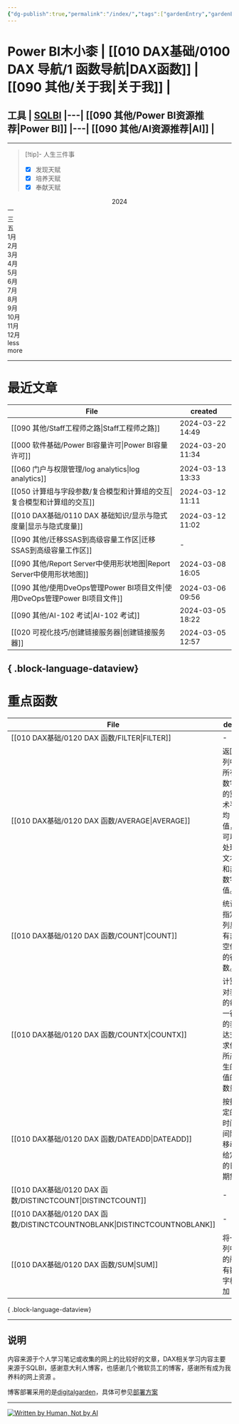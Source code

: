 ```yaml
---
{"dg-publish":true,"permalink":"/index/","tags":["gardenEntry","gardenEntry"]}
---
```


# Power BI木小桼  | [[010 DAX基础/0100 DAX 导航/1 函数导航\|DAX函数]]  |  [[090 其他/关于我\|关于我]] | 

## 工具  | [SQLBI](https://sqlbi.com/) |---| [[090 其他/Power BI资源推荐\|Power BI]] |---| [[090 其他/AI资源推荐\|AI]] |
---


>[!tip]- 人生三件事
> - [x] 发现天赋
> - [x] 培养天赋
> - [x] 奉献天赋

<div class="contribution-graph"><div class="main"><div class="title" style="font-size: 14px; text-align: center;">2024</div><div class="charts default"><div class="column"><div class="cell week-indicator"></div><div class="cell week-indicator">一</div><div class="cell week-indicator"></div><div class="cell week-indicator">三</div><div class="cell week-indicator"></div><div class="cell week-indicator">五</div><div class="cell week-indicator"></div></div><div class="column"><div class="cell"></div><div class="month-indicator" aria-label="41 contributions on 2024-1.">1月</div><div class="cell" data-year="2024" data-month="0" data-date="2024-01-01" style="background-color: rgb(230, 168, 117);"></div><div class="cell" data-year="2024" data-month="0" data-date="2024-01-02" style="background-color: rgb(230, 168, 117);"></div><div class="cell" data-year="2024" data-month="0" data-date="2024-01-03" style="background-color: rgb(241, 208, 180);"></div><div class="cell" data-year="2024" data-month="0" data-date="2024-01-04" style="background-color: rgb(241, 208, 180);"></div><div class="cell empty" data-year="2024" data-month="0" data-date="2024-01-05"></div><div class="cell" data-year="2024" data-month="0" data-date="2024-01-06" style="background-color: rgb(241, 208, 180);"></div></div><div class="column"><div class="cell empty" data-year="2024" data-month="0" data-date="2024-01-07"></div><div class="cell empty" data-year="2024" data-month="0" data-date="2024-01-08"></div><div class="cell empty" data-year="2024" data-month="0" data-date="2024-01-09"></div><div class="cell empty" data-year="2024" data-month="0" data-date="2024-01-10"></div><div class="cell empty" data-year="2024" data-month="0" data-date="2024-01-11"></div><div class="cell empty" data-year="2024" data-month="0" data-date="2024-01-12"></div><div class="cell empty" data-year="2024" data-month="0" data-date="2024-01-13"></div></div><div class="column"><div class="cell empty" data-year="2024" data-month="0" data-date="2024-01-14"></div><div class="cell empty" data-year="2024" data-month="0" data-date="2024-01-15"></div><div class="cell" data-year="2024" data-month="0" data-date="2024-01-16" style="background-color: rgb(241, 208, 180);"></div><div class="cell" data-year="2024" data-month="0" data-date="2024-01-17" style="background-color: rgb(230, 168, 117);"></div><div class="cell" data-year="2024" data-month="0" data-date="2024-01-18" style="background-color: rgb(230, 168, 117);"></div><div class="cell" data-year="2024" data-month="0" data-date="2024-01-19" style="background-color: rgb(230, 168, 117);"></div><div class="cell empty" data-year="2024" data-month="0" data-date="2024-01-20"></div></div><div class="column"><div class="cell empty" data-year="2024" data-month="0" data-date="2024-01-21"></div><div class="cell empty" data-year="2024" data-month="0" data-date="2024-01-22"></div><div class="cell" data-year="2024" data-month="0" data-date="2024-01-23" style="background-color: rgb(230, 168, 117);"></div><div class="cell empty" data-year="2024" data-month="0" data-date="2024-01-24"></div><div class="cell empty" data-year="2024" data-month="0" data-date="2024-01-25"></div><div class="cell" data-year="2024" data-month="0" data-date="2024-01-26" style="background-color: rgb(230, 168, 117);"></div><div class="cell" data-year="2024" data-month="0" data-date="2024-01-27" style="background-color: rgb(241, 208, 180);"></div></div><div class="column"><div class="cell" data-year="2024" data-month="0" data-date="2024-01-28" style="background-color: rgb(241, 208, 180);"></div><div class="cell empty" data-year="2024" data-month="0" data-date="2024-01-29"></div><div class="cell" data-year="2024" data-month="0" data-date="2024-01-30" style="background-color: rgb(230, 168, 117);"></div><div class="cell empty" data-year="2024" data-month="0" data-date="2024-01-31"></div><div class="month-indicator" aria-label="8 contributions on 2024-2.">2月</div><div class="cell empty" data-year="2024" data-month="1" data-date="2024-02-01"></div><div class="cell empty" data-year="2024" data-month="1" data-date="2024-02-02"></div><div class="cell empty" data-year="2024" data-month="1" data-date="2024-02-03"></div></div><div class="column"><div class="cell empty" data-year="2024" data-month="1" data-date="2024-02-04"></div><div class="cell empty" data-year="2024" data-month="1" data-date="2024-02-05"></div><div class="cell empty" data-year="2024" data-month="1" data-date="2024-02-06"></div><div class="cell empty" data-year="2024" data-month="1" data-date="2024-02-07"></div><div class="cell empty" data-year="2024" data-month="1" data-date="2024-02-08"></div><div class="cell empty" data-year="2024" data-month="1" data-date="2024-02-09"></div><div class="cell empty" data-year="2024" data-month="1" data-date="2024-02-10"></div></div><div class="column"><div class="cell empty" data-year="2024" data-month="1" data-date="2024-02-11"></div><div class="cell empty" data-year="2024" data-month="1" data-date="2024-02-12"></div><div class="cell empty" data-year="2024" data-month="1" data-date="2024-02-13"></div><div class="cell empty" data-year="2024" data-month="1" data-date="2024-02-14"></div><div class="cell empty" data-year="2024" data-month="1" data-date="2024-02-15"></div><div class="cell" data-year="2024" data-month="1" data-date="2024-02-16" style="background-color: rgb(241, 208, 180);"></div><div class="cell empty" data-year="2024" data-month="1" data-date="2024-02-17"></div></div><div class="column"><div class="cell empty" data-year="2024" data-month="1" data-date="2024-02-18"></div><div class="cell empty" data-year="2024" data-month="1" data-date="2024-02-19"></div><div class="cell empty" data-year="2024" data-month="1" data-date="2024-02-20"></div><div class="cell" data-year="2024" data-month="1" data-date="2024-02-21" style="background-color: rgb(241, 208, 180);"></div><div class="cell" data-year="2024" data-month="1" data-date="2024-02-22" style="background-color: rgb(241, 208, 180);"></div><div class="cell" data-year="2024" data-month="1" data-date="2024-02-23" style="background-color: rgb(241, 208, 180);"></div><div class="cell empty" data-year="2024" data-month="1" data-date="2024-02-24"></div></div><div class="column"><div class="cell empty" data-year="2024" data-month="1" data-date="2024-02-25"></div><div class="cell empty" data-year="2024" data-month="1" data-date="2024-02-26"></div><div class="cell" data-year="2024" data-month="1" data-date="2024-02-27" style="background-color: rgb(241, 208, 180);"></div><div class="cell" data-year="2024" data-month="1" data-date="2024-02-28" style="background-color: rgb(241, 208, 180);"></div><div class="cell" data-year="2024" data-month="1" data-date="2024-02-29" style="background-color: rgb(241, 208, 180);"></div><div class="month-indicator" aria-label="11 contributions on 2024-3.">3月</div><div class="cell empty" data-year="2024" data-month="2" data-date="2024-03-01"></div><div class="cell empty" data-year="2024" data-month="2" data-date="2024-03-02"></div></div><div class="column"><div class="cell empty" data-year="2024" data-month="2" data-date="2024-03-03"></div><div class="cell" data-year="2024" data-month="2" data-date="2024-03-04" style="background-color: rgb(241, 208, 180);"></div><div class="cell" data-year="2024" data-month="2" data-date="2024-03-05" style="background-color: rgb(241, 208, 180);"></div><div class="cell" data-year="2024" data-month="2" data-date="2024-03-06" style="background-color: rgb(241, 208, 180);"></div><div class="cell empty" data-year="2024" data-month="2" data-date="2024-03-07"></div><div class="cell" data-year="2024" data-month="2" data-date="2024-03-08" style="background-color: rgb(241, 208, 180);"></div><div class="cell empty" data-year="2024" data-month="2" data-date="2024-03-09"></div></div><div class="column"><div class="cell empty" data-year="2024" data-month="2" data-date="2024-03-10"></div><div class="cell" data-year="2024" data-month="2" data-date="2024-03-11" style="background-color: rgb(241, 208, 180);"></div><div class="cell" data-year="2024" data-month="2" data-date="2024-03-12" style="background-color: rgb(241, 208, 180);"></div><div class="cell" data-year="2024" data-month="2" data-date="2024-03-13" style="background-color: rgb(241, 208, 180);"></div><div class="cell empty" data-year="2024" data-month="2" data-date="2024-03-14"></div><div class="cell empty" data-year="2024" data-month="2" data-date="2024-03-15"></div><div class="cell empty" data-year="2024" data-month="2" data-date="2024-03-16"></div></div><div class="column"><div class="cell empty" data-year="2024" data-month="2" data-date="2024-03-17"></div><div class="cell empty" data-year="2024" data-month="2" data-date="2024-03-18"></div><div class="cell empty" data-year="2024" data-month="2" data-date="2024-03-19"></div><div class="cell" data-year="2024" data-month="2" data-date="2024-03-20" style="background-color: rgb(241, 208, 180);"></div><div class="cell empty" data-year="2024" data-month="2" data-date="2024-03-21"></div><div class="cell" data-year="2024" data-month="2" data-date="2024-03-22" style="background-color: rgb(241, 208, 180);"></div><div class="cell empty" data-year="2024" data-month="2" data-date="2024-03-23"></div></div><div class="column"><div class="cell empty" data-year="2024" data-month="2" data-date="2024-03-24"></div><div class="cell empty" data-year="2024" data-month="2" data-date="2024-03-25"></div><div class="cell empty" data-year="2024" data-month="2" data-date="2024-03-26"></div><div class="cell empty" data-year="2024" data-month="2" data-date="2024-03-27"></div><div class="cell empty" data-year="2024" data-month="2" data-date="2024-03-28"></div><div class="cell empty" data-year="2024" data-month="2" data-date="2024-03-29"></div><div class="cell empty" data-year="2024" data-month="2" data-date="2024-03-30"></div></div><div class="column"><div class="cell empty" data-year="2024" data-month="2" data-date="2024-03-31"></div><div class="month-indicator" aria-label="0 contributions on 2024-4.">4月</div><div class="cell empty" data-year="2024" data-month="3" data-date="2024-04-01"></div><div class="cell empty" data-year="2024" data-month="3" data-date="2024-04-02"></div><div class="cell empty" data-year="2024" data-month="3" data-date="2024-04-03"></div><div class="cell empty" data-year="2024" data-month="3" data-date="2024-04-04"></div><div class="cell empty" data-year="2024" data-month="3" data-date="2024-04-05"></div><div class="cell empty" data-year="2024" data-month="3" data-date="2024-04-06"></div></div><div class="column"><div class="cell empty" data-year="2024" data-month="3" data-date="2024-04-07"></div><div class="cell empty" data-year="2024" data-month="3" data-date="2024-04-08"></div><div class="cell empty" data-year="2024" data-month="3" data-date="2024-04-09"></div><div class="cell empty" data-year="2024" data-month="3" data-date="2024-04-10"></div><div class="cell empty" data-year="2024" data-month="3" data-date="2024-04-11"></div><div class="cell empty" data-year="2024" data-month="3" data-date="2024-04-12"></div><div class="cell empty" data-year="2024" data-month="3" data-date="2024-04-13"></div></div><div class="column"><div class="cell empty" data-year="2024" data-month="3" data-date="2024-04-14"></div><div class="cell empty" data-year="2024" data-month="3" data-date="2024-04-15"></div><div class="cell empty" data-year="2024" data-month="3" data-date="2024-04-16"></div><div class="cell empty" data-year="2024" data-month="3" data-date="2024-04-17"></div><div class="cell empty" data-year="2024" data-month="3" data-date="2024-04-18"></div><div class="cell empty" data-year="2024" data-month="3" data-date="2024-04-19"></div><div class="cell empty" data-year="2024" data-month="3" data-date="2024-04-20"></div></div><div class="column"><div class="cell empty" data-year="2024" data-month="3" data-date="2024-04-21"></div><div class="cell empty" data-year="2024" data-month="3" data-date="2024-04-22"></div><div class="cell empty" data-year="2024" data-month="3" data-date="2024-04-23"></div><div class="cell empty" data-year="2024" data-month="3" data-date="2024-04-24"></div><div class="cell empty" data-year="2024" data-month="3" data-date="2024-04-25"></div><div class="cell empty" data-year="2024" data-month="3" data-date="2024-04-26"></div><div class="cell empty" data-year="2024" data-month="3" data-date="2024-04-27"></div></div><div class="column"><div class="cell empty" data-year="2024" data-month="3" data-date="2024-04-28"></div><div class="cell empty" data-year="2024" data-month="3" data-date="2024-04-29"></div><div class="cell empty" data-year="2024" data-month="3" data-date="2024-04-30"></div><div class="month-indicator" aria-label="0 contributions on 2024-5.">5月</div><div class="cell empty" data-year="2024" data-month="4" data-date="2024-05-01"></div><div class="cell empty" data-year="2024" data-month="4" data-date="2024-05-02"></div><div class="cell empty" data-year="2024" data-month="4" data-date="2024-05-03"></div><div class="cell empty" data-year="2024" data-month="4" data-date="2024-05-04"></div></div><div class="column"><div class="cell empty" data-year="2024" data-month="4" data-date="2024-05-05"></div><div class="cell empty" data-year="2024" data-month="4" data-date="2024-05-06"></div><div class="cell empty" data-year="2024" data-month="4" data-date="2024-05-07"></div><div class="cell empty" data-year="2024" data-month="4" data-date="2024-05-08"></div><div class="cell empty" data-year="2024" data-month="4" data-date="2024-05-09"></div><div class="cell empty" data-year="2024" data-month="4" data-date="2024-05-10"></div><div class="cell empty" data-year="2024" data-month="4" data-date="2024-05-11"></div></div><div class="column"><div class="cell empty" data-year="2024" data-month="4" data-date="2024-05-12"></div><div class="cell empty" data-year="2024" data-month="4" data-date="2024-05-13"></div><div class="cell empty" data-year="2024" data-month="4" data-date="2024-05-14"></div><div class="cell empty" data-year="2024" data-month="4" data-date="2024-05-15"></div><div class="cell empty" data-year="2024" data-month="4" data-date="2024-05-16"></div><div class="cell empty" data-year="2024" data-month="4" data-date="2024-05-17"></div><div class="cell empty" data-year="2024" data-month="4" data-date="2024-05-18"></div></div><div class="column"><div class="cell empty" data-year="2024" data-month="4" data-date="2024-05-19"></div><div class="cell empty" data-year="2024" data-month="4" data-date="2024-05-20"></div><div class="cell empty" data-year="2024" data-month="4" data-date="2024-05-21"></div><div class="cell empty" data-year="2024" data-month="4" data-date="2024-05-22"></div><div class="cell empty" data-year="2024" data-month="4" data-date="2024-05-23"></div><div class="cell empty" data-year="2024" data-month="4" data-date="2024-05-24"></div><div class="cell empty" data-year="2024" data-month="4" data-date="2024-05-25"></div></div><div class="column"><div class="cell empty" data-year="2024" data-month="4" data-date="2024-05-26"></div><div class="cell empty" data-year="2024" data-month="4" data-date="2024-05-27"></div><div class="cell empty" data-year="2024" data-month="4" data-date="2024-05-28"></div><div class="cell empty" data-year="2024" data-month="4" data-date="2024-05-29"></div><div class="cell empty" data-year="2024" data-month="4" data-date="2024-05-30"></div><div class="cell empty" data-year="2024" data-month="4" data-date="2024-05-31"></div><div class="month-indicator" aria-label="0 contributions on 2024-6.">6月</div><div class="cell empty" data-year="2024" data-month="5" data-date="2024-06-01"></div></div><div class="column"><div class="cell empty" data-year="2024" data-month="5" data-date="2024-06-02"></div><div class="cell empty" data-year="2024" data-month="5" data-date="2024-06-03"></div><div class="cell empty" data-year="2024" data-month="5" data-date="2024-06-04"></div><div class="cell empty" data-year="2024" data-month="5" data-date="2024-06-05"></div><div class="cell empty" data-year="2024" data-month="5" data-date="2024-06-06"></div><div class="cell empty" data-year="2024" data-month="5" data-date="2024-06-07"></div><div class="cell empty" data-year="2024" data-month="5" data-date="2024-06-08"></div></div><div class="column"><div class="cell empty" data-year="2024" data-month="5" data-date="2024-06-09"></div><div class="cell empty" data-year="2024" data-month="5" data-date="2024-06-10"></div><div class="cell empty" data-year="2024" data-month="5" data-date="2024-06-11"></div><div class="cell empty" data-year="2024" data-month="5" data-date="2024-06-12"></div><div class="cell empty" data-year="2024" data-month="5" data-date="2024-06-13"></div><div class="cell empty" data-year="2024" data-month="5" data-date="2024-06-14"></div><div class="cell empty" data-year="2024" data-month="5" data-date="2024-06-15"></div></div><div class="column"><div class="cell empty" data-year="2024" data-month="5" data-date="2024-06-16"></div><div class="cell empty" data-year="2024" data-month="5" data-date="2024-06-17"></div><div class="cell empty" data-year="2024" data-month="5" data-date="2024-06-18"></div><div class="cell empty" data-year="2024" data-month="5" data-date="2024-06-19"></div><div class="cell empty" data-year="2024" data-month="5" data-date="2024-06-20"></div><div class="cell empty" data-year="2024" data-month="5" data-date="2024-06-21"></div><div class="cell empty" data-year="2024" data-month="5" data-date="2024-06-22"></div></div><div class="column"><div class="cell empty" data-year="2024" data-month="5" data-date="2024-06-23"></div><div class="cell empty" data-year="2024" data-month="5" data-date="2024-06-24"></div><div class="cell empty" data-year="2024" data-month="5" data-date="2024-06-25"></div><div class="cell empty" data-year="2024" data-month="5" data-date="2024-06-26"></div><div class="cell empty" data-year="2024" data-month="5" data-date="2024-06-27"></div><div class="cell empty" data-year="2024" data-month="5" data-date="2024-06-28"></div><div class="cell empty" data-year="2024" data-month="5" data-date="2024-06-29"></div></div><div class="column"><div class="cell empty" data-year="2024" data-month="5" data-date="2024-06-30"></div><div class="month-indicator" aria-label="0 contributions on 2024-7.">7月</div><div class="cell empty" data-year="2024" data-month="6" data-date="2024-07-01"></div><div class="cell empty" data-year="2024" data-month="6" data-date="2024-07-02"></div><div class="cell empty" data-year="2024" data-month="6" data-date="2024-07-03"></div><div class="cell empty" data-year="2024" data-month="6" data-date="2024-07-04"></div><div class="cell empty" data-year="2024" data-month="6" data-date="2024-07-05"></div><div class="cell empty" data-year="2024" data-month="6" data-date="2024-07-06"></div></div><div class="column"><div class="cell empty" data-year="2024" data-month="6" data-date="2024-07-07"></div><div class="cell empty" data-year="2024" data-month="6" data-date="2024-07-08"></div><div class="cell empty" data-year="2024" data-month="6" data-date="2024-07-09"></div><div class="cell empty" data-year="2024" data-month="6" data-date="2024-07-10"></div><div class="cell empty" data-year="2024" data-month="6" data-date="2024-07-11"></div><div class="cell empty" data-year="2024" data-month="6" data-date="2024-07-12"></div><div class="cell empty" data-year="2024" data-month="6" data-date="2024-07-13"></div></div><div class="column"><div class="cell empty" data-year="2024" data-month="6" data-date="2024-07-14"></div><div class="cell empty" data-year="2024" data-month="6" data-date="2024-07-15"></div><div class="cell empty" data-year="2024" data-month="6" data-date="2024-07-16"></div><div class="cell empty" data-year="2024" data-month="6" data-date="2024-07-17"></div><div class="cell empty" data-year="2024" data-month="6" data-date="2024-07-18"></div><div class="cell empty" data-year="2024" data-month="6" data-date="2024-07-19"></div><div class="cell empty" data-year="2024" data-month="6" data-date="2024-07-20"></div></div><div class="column"><div class="cell empty" data-year="2024" data-month="6" data-date="2024-07-21"></div><div class="cell empty" data-year="2024" data-month="6" data-date="2024-07-22"></div><div class="cell empty" data-year="2024" data-month="6" data-date="2024-07-23"></div><div class="cell empty" data-year="2024" data-month="6" data-date="2024-07-24"></div><div class="cell empty" data-year="2024" data-month="6" data-date="2024-07-25"></div><div class="cell empty" data-year="2024" data-month="6" data-date="2024-07-26"></div><div class="cell empty" data-year="2024" data-month="6" data-date="2024-07-27"></div></div><div class="column"><div class="cell empty" data-year="2024" data-month="6" data-date="2024-07-28"></div><div class="cell empty" data-year="2024" data-month="6" data-date="2024-07-29"></div><div class="cell empty" data-year="2024" data-month="6" data-date="2024-07-30"></div><div class="cell empty" data-year="2024" data-month="6" data-date="2024-07-31"></div><div class="month-indicator" aria-label="0 contributions on 2024-8.">8月</div><div class="cell empty" data-year="2024" data-month="7" data-date="2024-08-01"></div><div class="cell empty" data-year="2024" data-month="7" data-date="2024-08-02"></div><div class="cell empty" data-year="2024" data-month="7" data-date="2024-08-03"></div></div><div class="column"><div class="cell empty" data-year="2024" data-month="7" data-date="2024-08-04"></div><div class="cell empty" data-year="2024" data-month="7" data-date="2024-08-05"></div><div class="cell empty" data-year="2024" data-month="7" data-date="2024-08-06"></div><div class="cell empty" data-year="2024" data-month="7" data-date="2024-08-07"></div><div class="cell empty" data-year="2024" data-month="7" data-date="2024-08-08"></div><div class="cell empty" data-year="2024" data-month="7" data-date="2024-08-09"></div><div class="cell empty" data-year="2024" data-month="7" data-date="2024-08-10"></div></div><div class="column"><div class="cell empty" data-year="2024" data-month="7" data-date="2024-08-11"></div><div class="cell empty" data-year="2024" data-month="7" data-date="2024-08-12"></div><div class="cell empty" data-year="2024" data-month="7" data-date="2024-08-13"></div><div class="cell empty" data-year="2024" data-month="7" data-date="2024-08-14"></div><div class="cell empty" data-year="2024" data-month="7" data-date="2024-08-15"></div><div class="cell empty" data-year="2024" data-month="7" data-date="2024-08-16"></div><div class="cell empty" data-year="2024" data-month="7" data-date="2024-08-17"></div></div><div class="column"><div class="cell empty" data-year="2024" data-month="7" data-date="2024-08-18"></div><div class="cell empty" data-year="2024" data-month="7" data-date="2024-08-19"></div><div class="cell empty" data-year="2024" data-month="7" data-date="2024-08-20"></div><div class="cell empty" data-year="2024" data-month="7" data-date="2024-08-21"></div><div class="cell empty" data-year="2024" data-month="7" data-date="2024-08-22"></div><div class="cell empty" data-year="2024" data-month="7" data-date="2024-08-23"></div><div class="cell empty" data-year="2024" data-month="7" data-date="2024-08-24"></div></div><div class="column"><div class="cell empty" data-year="2024" data-month="7" data-date="2024-08-25"></div><div class="cell empty" data-year="2024" data-month="7" data-date="2024-08-26"></div><div class="cell empty" data-year="2024" data-month="7" data-date="2024-08-27"></div><div class="cell empty" data-year="2024" data-month="7" data-date="2024-08-28"></div><div class="cell empty" data-year="2024" data-month="7" data-date="2024-08-29"></div><div class="cell empty" data-year="2024" data-month="7" data-date="2024-08-30"></div><div class="cell empty" data-year="2024" data-month="7" data-date="2024-08-31"></div></div><div class="column"><div class="month-indicator" aria-label="0 contributions on 2024-9.">9月</div><div class="cell empty" data-year="2024" data-month="8" data-date="2024-09-01"></div><div class="cell empty" data-year="2024" data-month="8" data-date="2024-09-02"></div><div class="cell empty" data-year="2024" data-month="8" data-date="2024-09-03"></div><div class="cell empty" data-year="2024" data-month="8" data-date="2024-09-04"></div><div class="cell empty" data-year="2024" data-month="8" data-date="2024-09-05"></div><div class="cell empty" data-year="2024" data-month="8" data-date="2024-09-06"></div><div class="cell empty" data-year="2024" data-month="8" data-date="2024-09-07"></div></div><div class="column"><div class="cell empty" data-year="2024" data-month="8" data-date="2024-09-08"></div><div class="cell empty" data-year="2024" data-month="8" data-date="2024-09-09"></div><div class="cell empty" data-year="2024" data-month="8" data-date="2024-09-10"></div><div class="cell empty" data-year="2024" data-month="8" data-date="2024-09-11"></div><div class="cell empty" data-year="2024" data-month="8" data-date="2024-09-12"></div><div class="cell empty" data-year="2024" data-month="8" data-date="2024-09-13"></div><div class="cell empty" data-year="2024" data-month="8" data-date="2024-09-14"></div></div><div class="column"><div class="cell empty" data-year="2024" data-month="8" data-date="2024-09-15"></div><div class="cell empty" data-year="2024" data-month="8" data-date="2024-09-16"></div><div class="cell empty" data-year="2024" data-month="8" data-date="2024-09-17"></div><div class="cell empty" data-year="2024" data-month="8" data-date="2024-09-18"></div><div class="cell empty" data-year="2024" data-month="8" data-date="2024-09-19"></div><div class="cell empty" data-year="2024" data-month="8" data-date="2024-09-20"></div><div class="cell empty" data-year="2024" data-month="8" data-date="2024-09-21"></div></div><div class="column"><div class="cell empty" data-year="2024" data-month="8" data-date="2024-09-22"></div><div class="cell empty" data-year="2024" data-month="8" data-date="2024-09-23"></div><div class="cell empty" data-year="2024" data-month="8" data-date="2024-09-24"></div><div class="cell empty" data-year="2024" data-month="8" data-date="2024-09-25"></div><div class="cell empty" data-year="2024" data-month="8" data-date="2024-09-26"></div><div class="cell empty" data-year="2024" data-month="8" data-date="2024-09-27"></div><div class="cell empty" data-year="2024" data-month="8" data-date="2024-09-28"></div></div><div class="column"><div class="cell empty" data-year="2024" data-month="8" data-date="2024-09-29"></div><div class="cell empty" data-year="2024" data-month="8" data-date="2024-09-30"></div><div class="month-indicator" aria-label="0 contributions on 2024-10.">10月</div><div class="cell empty" data-year="2024" data-month="9" data-date="2024-10-01"></div><div class="cell empty" data-year="2024" data-month="9" data-date="2024-10-02"></div><div class="cell empty" data-year="2024" data-month="9" data-date="2024-10-03"></div><div class="cell empty" data-year="2024" data-month="9" data-date="2024-10-04"></div><div class="cell empty" data-year="2024" data-month="9" data-date="2024-10-05"></div></div><div class="column"><div class="cell empty" data-year="2024" data-month="9" data-date="2024-10-06"></div><div class="cell empty" data-year="2024" data-month="9" data-date="2024-10-07"></div><div class="cell empty" data-year="2024" data-month="9" data-date="2024-10-08"></div><div class="cell empty" data-year="2024" data-month="9" data-date="2024-10-09"></div><div class="cell empty" data-year="2024" data-month="9" data-date="2024-10-10"></div><div class="cell empty" data-year="2024" data-month="9" data-date="2024-10-11"></div><div class="cell empty" data-year="2024" data-month="9" data-date="2024-10-12"></div></div><div class="column"><div class="cell empty" data-year="2024" data-month="9" data-date="2024-10-13"></div><div class="cell empty" data-year="2024" data-month="9" data-date="2024-10-14"></div><div class="cell empty" data-year="2024" data-month="9" data-date="2024-10-15"></div><div class="cell empty" data-year="2024" data-month="9" data-date="2024-10-16"></div><div class="cell empty" data-year="2024" data-month="9" data-date="2024-10-17"></div><div class="cell empty" data-year="2024" data-month="9" data-date="2024-10-18"></div><div class="cell empty" data-year="2024" data-month="9" data-date="2024-10-19"></div></div><div class="column"><div class="cell empty" data-year="2024" data-month="9" data-date="2024-10-20"></div><div class="cell empty" data-year="2024" data-month="9" data-date="2024-10-21"></div><div class="cell empty" data-year="2024" data-month="9" data-date="2024-10-22"></div><div class="cell empty" data-year="2024" data-month="9" data-date="2024-10-23"></div><div class="cell empty" data-year="2024" data-month="9" data-date="2024-10-24"></div><div class="cell empty" data-year="2024" data-month="9" data-date="2024-10-25"></div><div class="cell empty" data-year="2024" data-month="9" data-date="2024-10-26"></div></div><div class="column"><div class="cell empty" data-year="2024" data-month="9" data-date="2024-10-27"></div><div class="cell empty" data-year="2024" data-month="9" data-date="2024-10-28"></div><div class="cell empty" data-year="2024" data-month="9" data-date="2024-10-29"></div><div class="cell empty" data-year="2024" data-month="9" data-date="2024-10-30"></div><div class="cell empty" data-year="2024" data-month="9" data-date="2024-10-31"></div><div class="month-indicator" aria-label="0 contributions on 2024-11.">11月</div><div class="cell empty" data-year="2024" data-month="10" data-date="2024-11-01"></div><div class="cell empty" data-year="2024" data-month="10" data-date="2024-11-02"></div></div><div class="column"><div class="cell empty" data-year="2024" data-month="10" data-date="2024-11-03"></div><div class="cell empty" data-year="2024" data-month="10" data-date="2024-11-04"></div><div class="cell empty" data-year="2024" data-month="10" data-date="2024-11-05"></div><div class="cell empty" data-year="2024" data-month="10" data-date="2024-11-06"></div><div class="cell empty" data-year="2024" data-month="10" data-date="2024-11-07"></div><div class="cell empty" data-year="2024" data-month="10" data-date="2024-11-08"></div><div class="cell empty" data-year="2024" data-month="10" data-date="2024-11-09"></div></div><div class="column"><div class="cell empty" data-year="2024" data-month="10" data-date="2024-11-10"></div><div class="cell empty" data-year="2024" data-month="10" data-date="2024-11-11"></div><div class="cell empty" data-year="2024" data-month="10" data-date="2024-11-12"></div><div class="cell empty" data-year="2024" data-month="10" data-date="2024-11-13"></div><div class="cell empty" data-year="2024" data-month="10" data-date="2024-11-14"></div><div class="cell empty" data-year="2024" data-month="10" data-date="2024-11-15"></div><div class="cell empty" data-year="2024" data-month="10" data-date="2024-11-16"></div></div><div class="column"><div class="cell empty" data-year="2024" data-month="10" data-date="2024-11-17"></div><div class="cell empty" data-year="2024" data-month="10" data-date="2024-11-18"></div><div class="cell empty" data-year="2024" data-month="10" data-date="2024-11-19"></div><div class="cell empty" data-year="2024" data-month="10" data-date="2024-11-20"></div><div class="cell empty" data-year="2024" data-month="10" data-date="2024-11-21"></div><div class="cell empty" data-year="2024" data-month="10" data-date="2024-11-22"></div><div class="cell empty" data-year="2024" data-month="10" data-date="2024-11-23"></div></div><div class="column"><div class="cell empty" data-year="2024" data-month="10" data-date="2024-11-24"></div><div class="cell empty" data-year="2024" data-month="10" data-date="2024-11-25"></div><div class="cell empty" data-year="2024" data-month="10" data-date="2024-11-26"></div><div class="cell empty" data-year="2024" data-month="10" data-date="2024-11-27"></div><div class="cell empty" data-year="2024" data-month="10" data-date="2024-11-28"></div><div class="cell empty" data-year="2024" data-month="10" data-date="2024-11-29"></div><div class="cell empty" data-year="2024" data-month="10" data-date="2024-11-30"></div></div><div class="column"><div class="month-indicator" aria-label="0 contributions on 2024-12.">12月</div><div class="cell empty" data-year="2024" data-month="11" data-date="2024-12-01"></div><div class="cell empty" data-year="2024" data-month="11" data-date="2024-12-02"></div><div class="cell empty" data-year="2024" data-month="11" data-date="2024-12-03"></div><div class="cell empty" data-year="2024" data-month="11" data-date="2024-12-04"></div><div class="cell empty" data-year="2024" data-month="11" data-date="2024-12-05"></div><div class="cell empty" data-year="2024" data-month="11" data-date="2024-12-06"></div><div class="cell empty" data-year="2024" data-month="11" data-date="2024-12-07"></div></div><div class="column"><div class="cell empty" data-year="2024" data-month="11" data-date="2024-12-08"></div><div class="cell empty" data-year="2024" data-month="11" data-date="2024-12-09"></div><div class="cell empty" data-year="2024" data-month="11" data-date="2024-12-10"></div><div class="cell empty" data-year="2024" data-month="11" data-date="2024-12-11"></div><div class="cell empty" data-year="2024" data-month="11" data-date="2024-12-12"></div><div class="cell empty" data-year="2024" data-month="11" data-date="2024-12-13"></div><div class="cell empty" data-year="2024" data-month="11" data-date="2024-12-14"></div></div><div class="column"><div class="cell empty" data-year="2024" data-month="11" data-date="2024-12-15"></div><div class="cell empty" data-year="2024" data-month="11" data-date="2024-12-16"></div><div class="cell empty" data-year="2024" data-month="11" data-date="2024-12-17"></div><div class="cell empty" data-year="2024" data-month="11" data-date="2024-12-18"></div><div class="cell empty" data-year="2024" data-month="11" data-date="2024-12-19"></div><div class="cell empty" data-year="2024" data-month="11" data-date="2024-12-20"></div><div class="cell empty" data-year="2024" data-month="11" data-date="2024-12-21"></div></div><div class="column"><div class="cell empty" data-year="2024" data-month="11" data-date="2024-12-22"></div><div class="cell empty" data-year="2024" data-month="11" data-date="2024-12-23"></div><div class="cell empty" data-year="2024" data-month="11" data-date="2024-12-24"></div><div class="cell empty" data-year="2024" data-month="11" data-date="2024-12-25"></div><div class="cell empty" data-year="2024" data-month="11" data-date="2024-12-26"></div><div class="cell empty" data-year="2024" data-month="11" data-date="2024-12-27"></div><div class="cell empty" data-year="2024" data-month="11" data-date="2024-12-28"></div></div><div class="column"><div class="cell empty" data-year="2024" data-month="11" data-date="2024-12-29"></div><div class="cell empty" data-year="2024" data-month="11" data-date="2024-12-30"></div></div></div><div class="cell-rule-indicator-container"><div class="cell text">less</div><div class="cell" aria-label="1 ≤ contributions ＜ 3" style="background-color: rgb(241, 208, 180);"></div><div class="cell" aria-label="3 ≤ contributions ＜ 10" style="background-color: rgb(230, 168, 117);"></div><div class="cell" aria-label="10 ≤ contributions ＜ 50" style="background-color: rgb(217, 125, 49);"></div><div class="cell" aria-label="50 ≤ contributions ＜ 999" style="background-color: rgb(183, 93, 19);"></div><div class="cell text">more</div></div><div class="activity-container"></div></div></div>

---

#  最近文章

| File                                                         | created          |
| ------------------------------------------------------------ | ---------------- |
| [[090 其他/Staff工程师之路\|Staff工程师之路]]                         | 2024-03-22 14:49 |
| [[000 软件基础/Power BI容量许可\|Power BI容量许可]]                   | 2024-03-20 11:34 |
| [[060 门户与权限管理/log analytics\|log analytics]]              | 2024-03-13 13:33 |
| [[050 计算组与字段参数/复合模型和计算组的交互\|复合模型和计算组的交互]]                 | 2024-03-12 11:11 |
| [[010 DAX基础/0110 DAX 基础知识/显示与隐式度量\|显示与隐式度量]]              | 2024-03-12 11:02 |
| [[090 其他/迁移SSAS到高级容量工作区\|迁移SSAS到高级容量工作区]]                 | \-               |
| [[090 其他/Report Server中使用形状地图\|Report Server中使用形状地图]]     | 2024-03-08 16:05 |
| [[090 其他/使用DveOps管理Power BI项目文件\|使用DveOps管理Power BI项目文件]] | 2024-03-06 09:56 |
| [[090 其他/AI-102 考试\|AI-102 考试]]                           | 2024-03-05 18:22 |
| [[020 可视化技巧/创建链接服务器\|创建链接服务器]]                            | 2024-03-05 12:57 |

{ .block-language-dataview}
---
#  重点函数

| File                                                                    | des                         | return | import | hard |
| ----------------------------------------------------------------------- | --------------------------- | ------ | ------ | ---- |
| [[010 DAX基础/0120 DAX 函数/FILTER\|FILTER]]                             | \-                          | 表      | 5      | 4    |
| [[010 DAX基础/0120 DAX 函数/AVERAGE\|AVERAGE]]                           | 返回列中所有数字的算术平均值，可以处理文本和非数字值。 | 标量     | 5      | 1    |
| [[010 DAX基础/0120 DAX 函数/COUNT\|COUNT]]                               | 统计指定列具有非空值的行数。              | 标量     | 5      | 1    |
| [[010 DAX基础/0120 DAX 函数/COUNTX\|COUNTX]]                             | 计算对表的每一行的表达式求值所产生的值的数量      | 标量     | 5      | 1    |
| [[010 DAX基础/0120 DAX 函数/DATEADD\|DATEADD]]                           | 按指定的时间间隔移动给定的日期集            | 表      | 5      | 1    |
| [[010 DAX基础/0120 DAX 函数/DISTINCTCOUNT\|DISTINCTCOUNT]]               | \-                          | 标量     | 5      | 1    |
| [[010 DAX基础/0120 DAX 函数/DISTINCTCOUNTNOBLANK\|DISTINCTCOUNTNOBLANK]] | \-                          | \-     | 5      | 1    |
| [[010 DAX基础/0120 DAX 函数/SUM\|SUM]]                                   | 将一列中的所有数字相加                 | 标量     | 5      | 1    |

{ .block-language-dataview}

---



## 说明

内容来源于个人学习笔记或收集的网上的比较好的文章，DAX相关学习内容主要来源于SQLBI，感谢意大利人博客，也感谢几个微软员工的博客，感谢所有成为我养料的网上资源 。

博客部署采用的是[digitalgarden](https://github.com/oleeskild/digitalgarden)，具体可参见[部署方案](https://dg-docs.ole.dev/advanced/hosting-alternatives/)

---

<a href="https://notbyai.fyi"><img src="https://s2.loli.net/2024/01/19/karKNFv5oMhewt7.png" alt="Written by Human, Not by AI"></a>

